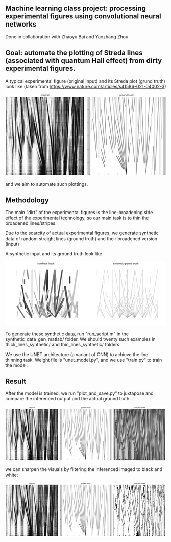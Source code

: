 ## Machine learning class project: processing experimental figures using convolutional neural networks 

Done in collaboration with Zhaoyu Bai and Yaozhang Zhou.

## Goal: automate the plotting of Streda lines (associated with quantum Hall effect) from dirty experimental figures.

A typical experimental figure (original input) and its Streda plot (grund truth) look like (taken from https://www.nature.com/articles/s41586-021-04002-3)

![Alt text](/orginal_vs_ground_truth.png?raw=true "orginal_vs_ground_truth") 

and we aim to automate such plottings.

## Methodology
The main "dirt" of the experimental figures is the line-broadening side effect of the experimental technology,  so our main task is to thin the broadened lines/stripes.

Due to the scarcity of actual experimental figures,  we generate synthetic data of random straight lines (ground truth) and their broadened version (input)   

A synthetic input and its ground truth look like

![Alt text](/synthetic_input_vs_ground_truth.png?raw=true "synthetic_orginal_vs_ground_truth") 

To generate these synthetic data, run "run_script.m" in the synthetic_data_gen_matlab/ folder.  We should twenty such examples in thick_lines_synthetic/ and thin_lines_synthetic/ folders.

We use the UNET architecture (a variant of CNN) to achieve the line thinning task. Weight file is "unet_model.py", and we use "train.py" to train the model.  

## Result

After the model is trained,  we run "plot_and_save.py" to juxtapose and compare the inferenced output and the actual ground truth: 

![Alt text](/three_images_comparison_unfiltered.png?raw=true "synthetic_orginal_vs_ground_truth") 

we can sharpen the visuals by filtering the inferenced imaged to black and white: 

![Alt text](/three_images_comparison.png?raw=true "synthetic_orginal_vs_ground_truth") 
